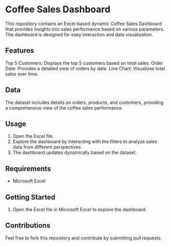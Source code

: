 

# Coffee Sales Dashboard

This repository contains an Excel-based dynamic Coffee Sales Dashboard that provides insights into sales performance based on various parameters. The dashboard is designed for easy interaction and data visualization.

## Features

Top 5 Customers: Displays the top 5 customers based on total sales.
Order Date: Provides a detailed view of orders by date.
Line Chart: Visualizes total sales over time.

## Data

The dataset includes details on orders, products, and customers, providing a comprehensive view of the coffee sales performance.

## Usage

1. Open the Excel file.
2. Explore the dashboard by interacting with the filters to analyze sales data from different perspectives.
3. The dashboard updates dynamically based on the dataset.

## Requirements

- Microsoft Excel

## Getting Started

1. Open the Excel file in Microsoft Excel to explore the dashboard.

## Contributions

Feel free to fork this repository and contribute by submitting pull requests.

